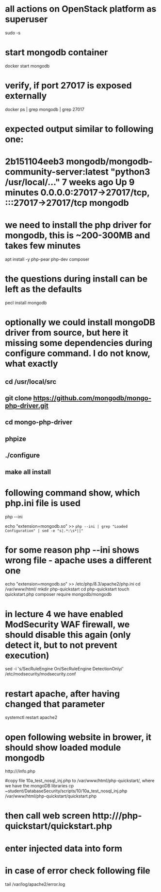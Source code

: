 # all actions on OpenStack platform as superuser
sudo -s
# start mongodb container
docker start mongodb

# verify, if port 27017 is exposed externally
docker ps | grep mongodb | grep 27017
# expected output similar to following one:
# 2b151104eeb3   mongodb/mongodb-community-server:latest   "python3 /usr/local/…"   7 weeks ago    Up 9 minutes   0.0.0.0:27017->27017/tcp, :::27017->27017/tcp      mongodb

# we need to install the php driver for mongodb, this is ~200-300MB and takes few minutes
apt install -y php-pear php-dev composer
# the questions during install can be left as the defaults
pecl install mongodb

# optionally we could install mongoDB driver from source, but here it missing some dependencies during configure command. I do not know, what exactly
## cd /usr/local/src
## git clone https://github.com/mongodb/mongo-php-driver.git
## cd mongo-php-driver
## phpize
## ./configure
## make all install

# following command show, which php.ini file is used
php --ini

echo "extension=mongodb.so" >> `php --ini | grep "Loaded Configuration" | sed -e "s|.*:\s*||"`
# for some reason php --ini shows wrong file - apache uses a different one
echo "extension=mongodb.so" >> /etc/php/8.3/apache2/php.ini
cd /var/www/html/
mkdir php-quickstart
cd php-quickstart
touch quickstart.php
composer require mongodb/mongodb

# in lecture 4 we have enabled ModSecurity WAF firewall, we should disable this again (only detect it, but to not prevent execution)
sed -i 's/SecRuleEngine On/SecRuleEngine DetectionOnly/' /etc/modsecurity/modsecurity.conf
# restart apache, after having changed that parameter
systemctl restart apache2

# open following website in brower, it should show loaded module mongodb
http://<dbsecX>/info.php

#copy file 10a_test_nosql_inj.php to /var/www/html/php-quickstart/, where we have the mongoDB libraries
cp ~student/DatabaseSecurity/scripts/10/10a_test_nosql_inj.php /var/www/html/php-quickstart/quickstart.php

# then call web screen http://<dbsecX-IP>/php-quickstart/quickstart.php
# enter injected data into form

# in case of error check following file 
tail /var/log/apache2/error.log